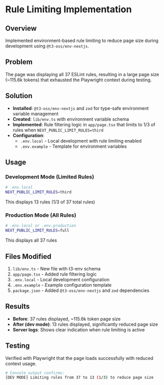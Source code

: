 # Rule Limiting Implementation

## Overview

Implemented environment-based rule limiting to reduce page size during development using `@t3-oss/env-nextjs`.

## Problem

The page was displaying all 37 ESLint rules, resulting in a large page size (~115.6k tokens) that exhausted the Playwright context during testing.

## Solution

- **Installed**: `@t3-oss/env-nextjs` and `zod` for type-safe environment variable management
- **Created**: `lib/env.ts` with environment variable schema
- **Implemented**: Rule filtering logic in `app/page.tsx` that limits to 1/3 of rules when `NEXT_PUBLIC_LIMIT_RULES=third`
- **Configuration**:
  - `.env.local` - Local development with rule limiting enabled
  - `.env.example` - Template for environment variables

## Usage

### Development Mode (Limited Rules)

```bash
# .env.local
NEXT_PUBLIC_LIMIT_RULES=third
```

This displays 13 rules (1/3 of 37 total rules)

### Production Mode (All Rules)

```bash
# .env.local or .env.production
NEXT_PUBLIC_LIMIT_RULES=full
```

This displays all 37 rules

## Files Modified

1. `lib/env.ts` - New file with t3-env schema
2. `app/page.tsx` - Added rule filtering logic
3. `.env.local` - Local development configuration
4. `.env.example` - Example configuration template
5. `package.json` - Added `@t3-oss/env-nextjs` and `zod` dependencies

## Results

- **Before**: 37 rules displayed, ~115.6k token page size
- **After (dev mode)**: 13 rules displayed, significantly reduced page size
- **Server logs**: Shows clear indication when rule limiting is active

## Testing

Verified with Playwright that the page loads successfully with reduced context usage.

```bash
# Console output confirms:
[DEV MODE] Limiting rules from 37 to 13 (1/3) to reduce page size
```
